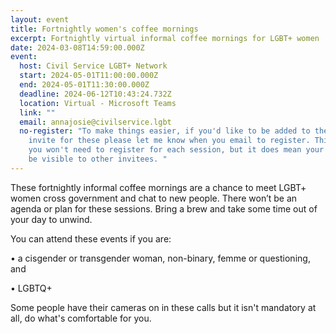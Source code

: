 ```yaml
---
layout: event
title: Fortnightly women's coffee mornings
excerpt: Fortnightly virtual informal coffee mornings for LGBT+ women
date: 2024-03-08T14:59:00.000Z
event:
  host: Civil Service LGBT+ Network
  start: 2024-05-01T11:00:00.000Z
  end: 2024-05-01T11:30:00.000Z
  deadline: 2024-06-12T10:43:24.732Z
  location: Virtual - Microsoft Teams
  link: ""
  email: annajosie@civilservice.lgbt
  no-register: "To make things easier, if you'd like to be added to the recurring
    invite for these please let me know when you email to register. This means
    you won't need to register for each session, but it does mean your name will
    be visible to other invitees. "
---
```

These fortnightly informal coffee mornings are a chance to meet LGBT+ women cross government and chat to new people. There won’t be an agenda or plan for these sessions. Bring a brew and take some time out of your day to unwind. 

You can attend these events if you are:

• a cisgender or transgender woman, non-binary, femme or questioning, and

• LGBTQ+

S﻿ome people have their cameras on in these calls but it isn't mandatory at all, do what's comfortable for you.